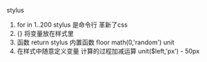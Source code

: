 stylus
1. for in 1..200
stylus 是命令行 革新了css
2. {} 将变量放在样式里
3. 函数 return
    stylus 内置函数
    floor math(0,'random') 
    unit
4. 在样式中随意定义变量 计算的过程加减运算 unit($left,'px') - 50px 